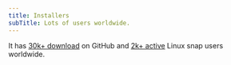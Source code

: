 ```yaml
---
title: Installers
subTitle: Lots of users worldwide.
---
```


It has [30k+ download](https://github.com/roldanjr/pomatez) on GitHub and [2k+ active](https://snapcraft.io/pomatez) Linux snap users worldwide.
